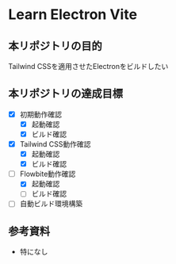 # Learn Electron Vite

## 本リポジトリの目的
Tailwind CSSを適用させたElectronをビルドしたい

## 本リポジトリの達成目標
- [x] 初期動作確認
  - [x] 起動確認
  - [x] ビルド確認
- [x] Tailwind CSS動作確認
  - [x] 起動確認
  - [x] ビルド確認
- [ ] Flowbite動作確認
  - [x] 起動確認
  - [ ] ビルド確認
- [ ] 自動ビルド環境構築

## 参考資料
- 特になし
